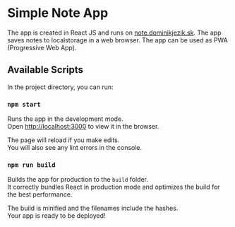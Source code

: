# Simple Note App

The app is created in React JS and runs on [note.dominikjezik.sk](https://note.dominikjezik.sk). The app saves notes to localstorage in a web browser. The app can be used as PWA (Progressive Web App).

## Available Scripts

In the project directory, you can run:

### `npm start`

Runs the app in the development mode.\
Open [http://localhost:3000](http://localhost:3000) to view it in the browser.

The page will reload if you make edits.\
You will also see any lint errors in the console.

### `npm run build`

Builds the app for production to the `build` folder.\
It correctly bundles React in production mode and optimizes the build for the best performance.

The build is minified and the filenames include the hashes.\
Your app is ready to be deployed!
